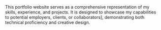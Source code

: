 This portfolio website serves as a comprehensive representation of my skills, experience, and projects. It is designed to showcase my capabilities to potential employers, clients, or collaborators], demonstrating both technical proficiency and creative design.
